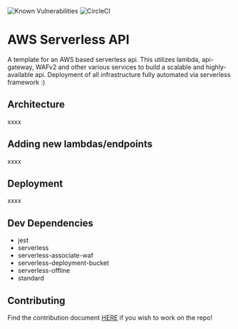 ![Known Vulnerabilities](https://snyk.io/test/github/gagepielsticker/aws-api-template/badge.svg) 
![CircleCI](https://dl.circleci.com/status-badge/img/gh/GagePielsticker/aws-api-template/tree/main.svg?style=svg)

# AWS Serverless API
A template for an AWS based serverless api. This utilizes lambda, api-gateway, WAFv2 and other various services to build a scalable and highly-available api. Deployment of all infrastructure fully automated via serverless framework :)

## Architecture
xxxx

## Adding new lambdas/endpoints
xxxx

## Deployment
xxxx

## Dev Dependencies
- jest
- serverless
- serverless-associate-waf
- serverless-deployment-bucket
- serverless-offline
- standard

## Contributing
Find the contribution document [HERE](/CONTRIBUTING.md) if you wish to work on the repo!